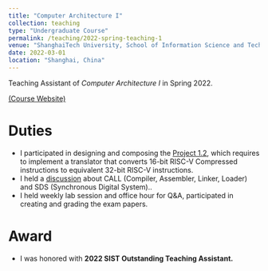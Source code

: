 ```yaml
---
title: "Computer Architecture I"
collection: teaching
type: "Undergraduate Course"
permalink: /teaching/2022-spring-teaching-1
venue: "ShanghaiTech University, School of Information Science and Technology"
date: 2022-03-01
location: "Shanghai, China"
---
```


Teaching Assistant of *Computer Architecture I* in Spring 2022.

[(Course Website)](https://robotics.shanghaitech.edu.cn/courses/ca/22s/)

Duties
======

- I participated in designing and composing the [Project 1.2](https://robotics.shanghaitech.edu.cn/courses/ca/22s/projects/1.2/), which requires to implement a translator that converts 16-bit RISC-V Compressed instructions to equivalent 32-bit RISC-V instructions.  
- I held a [discussion](https://robotics.shanghaitech.edu.cn/courses/ca/22s/discussions/discussion6.pdf) about CALL (Compiler, Assembler, Linker, Loader) and SDS (Synchronous Digital System)..
- I held weekly lab session and office hour for Q&A, participated in creating and grading the exam papers.

Award
======
- I was honored with **2022 SIST Outstanding Teaching Assistant.**
